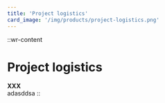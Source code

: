 ```yaml
---
title: 'Project logistics'
card_image: '/img/products/project-logistics.png'
---
```


::wr-content
# Project logistics

**XXX**  
adasddsa
::


